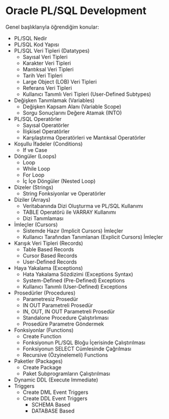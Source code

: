# Oracle PL/SQL Development

Genel başlıklarıyla öğrendiğim konular:

* PL/SQL Nedir
* PL/SQL Kod Yapısı
* PL/SQL Veri Tipleri (Datatypes)
  * Sayısal Veri Tipleri
  * Karakter Veri Tipleri
  * Mantıksal Veri Tipleri
  * Tarih Veri Tipleri
  * Large Object (LOB) Veri Tipleri
  * Referans Veri Tipleri
  * Kullanıcı Tanımlı Veri Tipleri (User-Defined Subtypes)
* Değişken Tanımlamak (Variables)
  * Değişken Kapsam Alanı (Variable Scope)
  * Sorgu Sonuçlarını Değere Atamak (INTO)
* PL/SQL Operatörler
  * Sayısal Operatörler
  * İlişkisel Operatörler
  * Karşılaştırma Operatörleri ve Mantıksal Operatörler
* Koşullu İfadeler (Conditions)
  * If ve Case
* Döngüler (Loops)
  * Loop
  * While Loop
  * For Loop
  * İç İçe Döngüler (Nested Loop)
* Dizeler (Strings)
  * String Fonksiyonlar ve Operatörler
* Diziler (Arrays)
  * Veritabanında Dizi Oluşturma ve PL/SQL Kullanımı
  * TABLE Operatörü ile VARRAY Kullanımı
  * Dizi Tanımlaması
* İmleçler (Cursors)
  * Sistemde Hazır (Implicit Cursors) İmleçler
  * Kullanıcı Tarafından Tanımlanan (Explicit Cursors) İmleçler
* Karışık Veri Tipleri (Records)
  * Table Based Records
  * Cursor Based Records
  * User-Defined Records
* Haya Yakalama (Exceptions)
  * Hata Yakalama Sözdizimi (Exceptions Syntax)
  * System-Defined (Pre-Defined) Exceptions
  * Kullanıcı Tanımlı (User-Defined) Exceptions
* Prosedürler (Procedures)
  * Parametresiz Prosedür
  * IN OUT Parametreli Prosedür
  * IN, OUT, IN OUT Parametreli Prosedür
  * Standalone Procedure Çalıştırlıması
  * Prosedüre Parametre Göndermek
* Fonksiyonlar (Functions)
  * Create Function
  * Fonksiyonun PL/SQL Bloğu İçerisinde Çalıştırılması
  * Fonksiyonun SELECT Cümlesinde Çağrılması
  * Recursive (Özyinelemeli) Functions
* Paketler (Packages)
  * Create Package
  * Paket Subprogramların Çalıştırılması
* Dynamic DDL (Execute Immediate)
* Triggers
  * Create DML Event Triggers
  * Create DDL Event Triggers
    * SCHEMA Based
    * DATABASE Based
